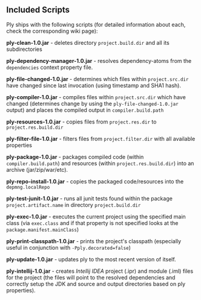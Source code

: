 Included Scripts
----------------

Ply ships with the following scripts (for detailed information about each, check the corresponding wiki page):

__ply-clean-1.0.jar__ - deletes directory `project.build.dir` and all its subdirectories

__ply-dependency-manager-1.0.jar__ - resolves dependency-atoms from the `dependencies` context property file.

__ply-file-changed-1.0.jar__ - determines which files within `project.src.dir` have changed since last invocation (using timestamp and SHA1 hash).

__ply-compiler-1.0.jar__ - compiles files within `project.src.dir` which have changed (determines change by using the `ply-file-changed-1.0.jar` output) and places the compiled output in `compiler.build.path`

__ply-resources-1.0.jar__ - copies files from `project.res.dir` to `project.res.build.dir`

__ply-filter-file-1.0.jar__ - filters files from `project.filter.dir` with all available properties

__ply-package-1.0.jar__ - packages compiled code (within `compiler.build.path`) and resources (within `project.res.build.dir`) into an archive (jar/zip/war/etc).

__ply-repo-install-1.0.jar__ - copies the packaged code/resources into the `depmng.localRepo`

__ply-test-junit-1.0.jar__ - runs all junit tests found within the package `project.artifact.name` in directory `project.build.dir`

__ply-exec-1.0.jar__ - executes the current project using the specified main class (via `exec.class` and if that property is not specified looks at the `package.manifest.mainClass`)

__ply-print-classpath-1.0.jar__ - prints the project's classpath (especially useful in conjunction with `-Pply.decorated=false`)

__ply-update-1.0.jar__ - updates ply to the most recent version of itself.

__ply-intellij-1.0.jar__ - creates _Intellij IDEA_ project (.ipr) and module (.iml) files for the project (the files will point to the resolved dependencies and correctly setup the JDK and source and output directories based on ply properties).